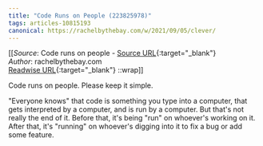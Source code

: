 ```yaml
---
title: "Code Runs on People (223825978)"
tags: articles-10815193
canonical: https://rachelbythebay.com/w/2021/09/05/clever/
---
```


[[_Source_: Code runs on people - [Source URL](https://rachelbythebay.com/w/2021/09/05/clever/){:target="_blank"}<br>
_Author_: rachelbythebay.com<br>
[Readwise URL](https://readwise.io/open/223825978){:target="_blank"}
::wrap]]

Code runs on people. Please keep it simple.

"Everyone knows" that code is something you type into a computer, that gets interpreted by a computer, and is run by a computer. But that's not really the end of it. Before that, it's being "run" on whoever's working on it. After that, it's "running" on whoever's digging into it to fix a bug or add some feature.

